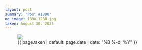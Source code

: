 ```yaml
---
layout: post
summary: 'Post #1890'
og_image: 1890-1280.jpg
taken: August 30, 2025
---
```


<figure class="post" data-src="{{ site.assets_url }}/{{ page.og_image }}" data-sub-html="#caption-1890">
<img sizes="(min-width: 700px) 50vw, calc(100vw - 2rem)" src="{{ site.assets_url }}/1890-640.jpg" srcset="{{ site.assets_url }}/1890-320.jpg 320w, {{ site.assets_url }}/1890-640.jpg 640w, {{ site.assets_url }}/1890-960.jpg 960w, {{ site.assets_url }}/1890-1280.jpg 1280w" />
<figcaption id="caption-1890">
<time>{{ page.taken | default: page.date | date: "%B %-d, %Y" }}</time>
</figcaption>
</figure>
